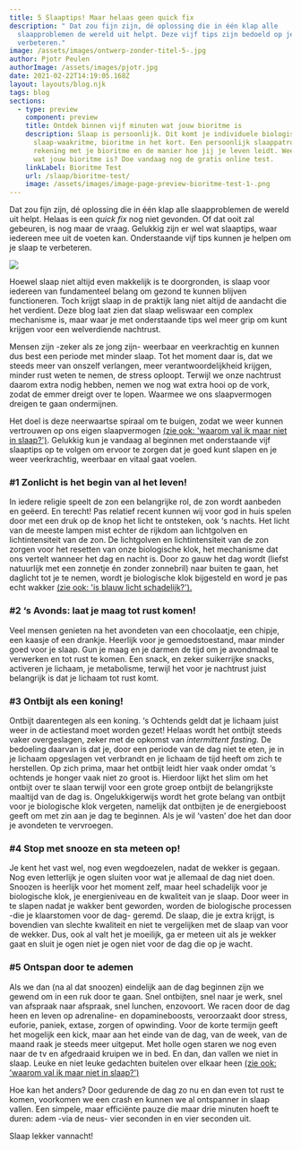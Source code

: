 ```yaml
---
title: 5 Slaaptips! Maar helaas geen quick fix
description: " Dat zou fijn zijn, dé oplossing die in één klap alle
  slaapproblemen de wereld uit helpt. Deze vijf tips zijn bedoeld op je slaap te
  verbeteren."
image: /assets/images/ontwerp-zonder-titel-5-.jpg
author: Pjotr Peulen
authorImage: /assets/images/pjotr.jpg
date: 2021-02-22T14:19:05.168Z
layout: layouts/blog.njk
tags: blog
sections:
  - type: preview
    component: preview
    title: Ontdek binnen vijf minuten wat jouw bioritme is
    description: Slaap is persoonlijk. Dit komt je individuele biologische
      slaap-waakritme, bioritme in het kort. Een persoonlijk slaappatroon houdt
      rekening met je bioritme en de manier hoe jij je leven leidt. Weet jij al
      wat jouw bioritme is? Doe vandaag nog de gratis online test.
    linkLabel: Bioritme Test
    url: /slaap/bioritme-test/
    image: /assets/images/image-page-preview-bioritme-test-1-.png
---
```

Dat zou fijn zijn, dé oplossing die in één klap alle slaapproblemen de wereld uit helpt. Helaas is een *quick fix* nog niet gevonden. Of dat ooit zal gebeuren, is nog maar de vraag. Gelukkig zijn er wel wat slaaptips, waar iedereen mee uit de voeten kan. Onderstaande vijf tips kunnen je helpen om je slaap te verbeteren.

![](/assets/images/ontwerp-zonder-titel-18-.png)

Hoewel slaap niet altijd even makkelijk is te doorgronden, is slaap voor iedereen van fundamenteel belang om gezond te kunnen blijven functioneren. Toch krijgt slaap in de praktijk lang niet altijd de aandacht die het verdient. Deze blog laat zien dat slaap weliswaar een complex mechanisme is, maar waar je met onderstaande tips wel meer grip om kunt krijgen voor een welverdiende nachtrust.

Mensen zijn -zeker als ze jong zijn- weerbaar en veerkrachtig en kunnen dus best een periode met minder slaap. Tot het moment daar is, dat we steeds meer van onszelf verlangen, meer verantwoordelijkheid krijgen, minder rust weten te nemen, de stress oploopt. Terwijl we onze nachtrust daarom extra nodig hebben, nemen we nog wat extra hooi op de vork, zodat de emmer dreigt over te lopen. Waarmee we ons slaapvermogen dreigen te gaan ondermijnen.

Het doel is deze neerwaartse spiraal om te buigen, zodat we weer kunnen vertrouwen op ons eigen slaapvermogen [(zie ook: 'waarom val ik maar niet in slaap?')](/blog/waarom-val-ik-maar-niet-in-slaap/). Gelukkig kun je vandaag al beginnen met onderstaande vijf slaaptips op te volgen om ervoor te zorgen dat je goed kunt slapen en je weer veerkrachtig, weerbaar en vitaal gaat voelen.

### \#1 Zonlicht is het begin van al het leven!

In iedere religie speelt de zon een belangrijke rol, de zon wordt aanbeden en geëerd. En terecht! Pas relatief recent kunnen wij voor god in huis spelen door met een druk op de knop het licht te ontsteken, ook ‘s nachts. Het licht van de meeste lampen mist echter de rijkdom aan lichtgolven en lichtintensiteit van de zon. De lichtgolven en lichtintensiteit van de zon zorgen voor het resetten van onze biologische klok, het mechanisme dat ons vertelt wanneer het dag en nacht is. Door zo gauw het dag wordt (liefst natuurlijk met een zonnetje én zonder zonnebril) naar buiten te gaan, het daglicht tot je te nemen, wordt je biologische klok bijgesteld en word je pas echt wakker [(zie ook: 'is blauw licht schadelijk?').](/blog/blauw-licht-schadelijk/)

### \#2 ‘s Avonds: laat je maag tot rust komen!

Veel mensen genieten na het avondeten van een chocolaatje, een chipje, een kaasje of een drankje. Heerlijk voor je gemoedstoestand, maar minder goed voor je slaap. Gun je maag en je darmen de tijd om je avondmaal te verwerken en tot rust te komen. Een snack, en zeker suikerrijke snacks, activeren je lichaam, je metabolisme, terwijl het voor je nachtrust juist belangrijk is dat je lichaam tot rust komt.

### \#3 Ontbijt als een koning!

Ontbijt daarentegen als een koning. ‘s Ochtends geldt dat je lichaam juist weer in de actiestand moet worden gezet! Helaas wordt het ontbijt steeds vaker overgeslagen, zeker met de opkomst van *intermittent fasting.* De bedoeling daarvan is dat je, door een periode van de dag niet te eten, je in je lichaam opgeslagen vet verbrandt en je lichaam de tijd heeft om zich te herstellen. Op zich prima, maar het ontbijt leidt hier vaak onder omdat ‘s ochtends je honger vaak niet zo groot is. Hierdoor lijkt het slim om het ontbijt over te slaan terwijl voor een grote groep ontbijt de belangrijkste maaltijd van de dag is. Ongelukkigerwijs wordt het grote belang van ontbijt voor je biologische klok vergeten, namelijk dat ontbijten je de energieboost geeft om met zin aan je dag te beginnen. Als je wil ‘vasten’ doe het dan door je avondeten te vervroegen.

### \#4 Stop met snooze en sta meteen op!

Je kent het vast wel, nog even wegdoezelen, nadat de wekker is gegaan. Nog even letterlijk je ogen sluiten voor wat je allemaal de dag niet doen. Snoozen is heerlijk voor het moment zelf, maar heel schadelijk voor je biologische klok, je energieniveau en de kwaliteit van je slaap. Door weer in te slapen nadat je wakker bent geworden, worden de biologische processen -die je klaarstomen voor de dag- geremd. De slaap, die je extra krijgt, is bovendien van slechte kwaliteit en niet te vergelijken met de slaap van voor de wekker. Dus, ook al valt het je moeilijk, ga er meteen uit als je wekker gaat en sluit je ogen niet je ogen niet voor de dag die op je wacht.

### \#5 Ontspan door te ademen

Als we dan (na al dat snoozen) eindelijk aan de dag beginnen zijn we gewend om in een ruk door te gaan. Snel ontbijten, snel naar je werk, snel van afspraak naar afspraak, snel lunchen, enzovoort. We racen door de dag heen en leven op adrenaline- en dopamineboosts, veroorzaakt door stress, euforie, paniek, extase, zorgen of opwinding. Voor de korte termijn geeft het mogelijk een kick, maar aan het einde van de dag, van de week, van de maand raak je steeds meer uitgeput. Met holle ogen staren we nog even naar de tv en afgedraaid kruipen we in bed. En dan, dan vallen we niet in slaap. Leuke en niet leuke gedachten buitelen over elkaar heen [(zie ook: 'waarom val ik maar niet in slaap?')](/blog/waarom-val-ik-maar-niet-in-slaap/)

[](/blog/waarom-val-ik-maar-niet-in-slaap/)Hoe kan het anders? Door gedurende de dag zo nu en dan even tot rust te komen, voorkomen we een crash en kunnen we al ontspanner in slaap vallen. Een simpele, maar efficiënte pauze die maar drie minuten hoeft te duren: adem -via de neus- vier seconden in en vier seconden uit.

Slaap lekker vannacht!
